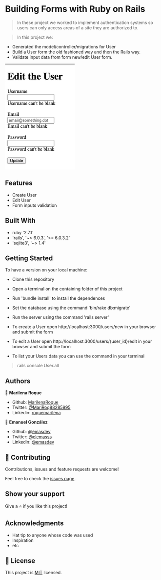 # Building Forms with Ruby on Rails

> In these project we worked to implement authentication systems so users can only access areas of a site they are authorized to.

> In this project we:

- Generated the model/controller/migrations for User
- Build a User form the old fashioned way and then the Rails way.
- Validate input data from form new/edit User form.

![Edit User form View](./app/assets/images/screenshot.png)

## Features

- Create User
- Edit User
- Form inputs validation

## Built With

- ruby '2.7.1'
- 'rails', '~> 6.0.3', '>= 6.0.3.2'
- 'sqlite3', '~> 1.4'

## Getting Started

​To have a version on your local machine:

- Clone this repository
- Open a terminal on the containing folder of this project
- Run 'bundle install' to install the dependences
- Set the database using the command 'bin/rake db:migrate'
- Run the server using the command 'rails server'

- To create a User open http://localhost:3000/users/new in your browser and submit the form
- To edit a User open http://localhost:3000/users/{user_id}/edit in your browser and submit the form
- To list your Users data you can use the command in your terminal

> rails console
> User.all

## Authors

👤 **Marilena Roque**

- Github: [MarilenaRoque](https://github.com/MarilenaRoque)
- Twitter: [@MariRoq88285995](https://twitter.com/MariRoq88285995)
- Linkedin: [roquemarilena](https://www.linkedin.com/in/roquemarilena/)

👤 **Emanuel González**

- Github: [@emasdev](https://github.com/emasdev)
- Twitter: [@elemasss](https://twitter.com/elemass)
- Linkedin: [@emasdev](https://www.linkedin.com/in/emasdev/)

## 🤝 Contributing

Contributions, issues and feature requests are welcome!

Feel free to check the [issues page](issues/).

## Show your support

Give a ⭐️ if you like this project!

## Acknowledgments

- Hat tip to anyone whose code was used
- Inspiration
- etc

## 📝 License

This project is [MIT](lic.url) licensed.
